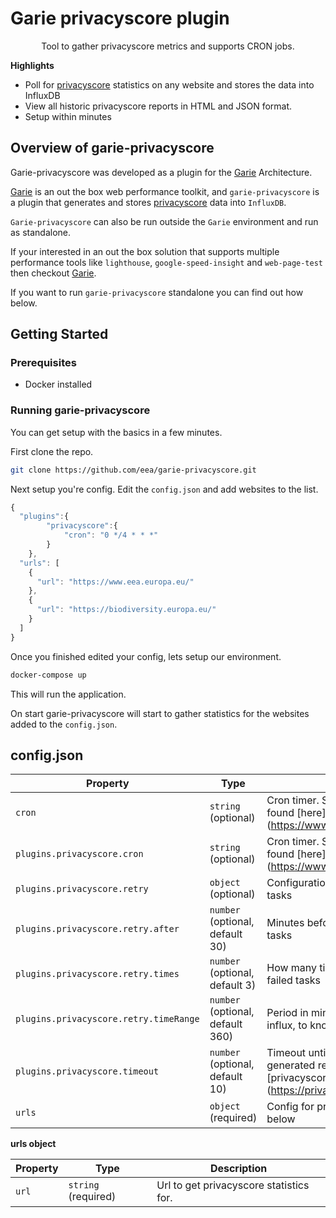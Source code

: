 # Garie privacyscore plugin

<p align="center">
  <p align="center">Tool to gather privacyscore metrics and supports CRON jobs.<p>
</p>

**Highlights**

-   Poll for [privacyscore](https://privacyscore.org/) statistics on any website and stores the data into InfluxDB
-   View all historic privacyscore reports in HTML and JSON format.
-   Setup within minutes

## Overview of garie-privacyscore

Garie-privacyscore was developed as a plugin for the [Garie](https://github.com/boyney123/garie) Architecture.

[Garie](https://github.com/boyney123/garie) is an out the box web performance toolkit, and `garie-privacyscore` is a plugin that generates and stores [privacyscore](https://privacyscore.org/) data into `InfluxDB`.

`Garie-privacyscore` can also be run outside the `Garie` environment and run as standalone.

If your interested in an out the box solution that supports multiple performance tools like `lighthouse`, `google-speed-insight` and `web-page-test` then checkout [Garie](https://github.com/boyney123/garie).

If you want to run `garie-privacyscore` standalone you can find out how below.

## Getting Started

### Prerequisites

-   Docker installed

### Running garie-privacyscore

You can get setup with the basics in a few minutes.

First clone the repo.

```sh
git clone https://github.com/eea/garie-privacyscore.git
```

Next setup you're config. Edit the `config.json` and add websites to the list.

```javascript
{
  "plugins":{
        "privacyscore":{
            "cron": "0 */4 * * *"
        }
    },
  "urls": [
    {
      "url": "https://www.eea.europa.eu/"
    },
    {
      "url": "https://biodiversity.europa.eu/"
    }
  ]
}
```

Once you finished edited your config, lets setup our environment.

```sh
docker-compose up
```

This will run the application.

On start garie-privacyscore will start to gather statistics for the websites added to the `config.json`.


## config.json

| Property | Type                | Description                                                                          |
| -------- | ------------------- | ------------------------------------------------------------------------------------ |
| `cron`   | `string` (optional) | Cron timer. Supports syntax can be found [here].(https://www.npmjs.com/package/cron) |
| `plugins.privacyscore.cron`   | `string` (optional) | Cron timer. Supports syntax can be found [here].(https://www.npmjs.com/package/cron) |
| `plugins.privacyscore.retry`   | `object` (optional) | Configuration how to retry the failed tasks |
| `plugins.privacyscore.retry.after`   | `number` (optional, default 30) | Minutes before we retry to execute the tasks |
| `plugins.privacyscore.retry.times`   | `number` (optional, default 3) | How many time to retry to execute the failed tasks |
| `plugins.privacyscore.retry.timeRange`   | `number` (optional, default 360) | Period in minutes to be checked in influx, to know if a task failed |
| `plugins.privacyscore.timeout`   | `number` (optional, default 10) | Timeout until we retry to get the generated result page from [privacyscore](https://privacyscore.org/ |
| `urls`   | `object` (required) | Config for privacyscore. More detail below                                           |

**urls object**

| Property                                | Type                 | Description                                               |
| --------------------------------------- | -------------------- | --------------------------------------------------------- |
| `url`                                   | `string` (required)  | Url to get privacyscore statistics for.                   |
